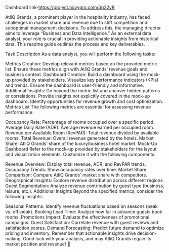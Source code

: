 Dashboard link-https://project.novypro.com/0q22vR

AtliQ Grands, a prominent player in the hospitality industry, has faced challenges in market share and revenue due to stiff competition and suboptimal management decisions. To address this, the managing director aims to leverage “Business and Data Intelligence.” As an external data analyst, your role is crucial in providing actionable insights from historical data. This readme guide outlines the process and key deliverables.

Task Description
As a data analyst, you will perform the following tasks:

Metrics Creation:
Develop relevant metrics based on the provided metric list.
Ensure these metrics align with AtliQ Grands’ revenue goals and business context.
Dashboard Creation:
Build a dashboard using the mock-up provided by stakeholders.
Visualize key performance indicators (KPIs) and trends.
Ensure the dashboard is user-friendly and informative.
Additional Insights:
Go beyond the metric list and uncover hidden patterns or correlations.
Provide insights not explicitly covered in the mock-up dashboard.
Identify opportunities for revenue growth and cost optimization.
Metrics List
The following metrics are essential for assessing revenue performance:

Occupancy Rate: Percentage of rooms occupied over a specific period.
Average Daily Rate (ADR): Average revenue earned per occupied room.
Revenue per Available Room (RevPAR): Total revenue divided by available rooms.
Total Revenue: Overall revenue generated by the hotels.
Market Share: AtliQ Grands’ share of the luxury/business hotel market.
Mock-Up Dashboard
Refer to the mock-up provided by stakeholders for the layout and visualization elements. Customize it with the following components:

Revenue Overview: Display total revenue, ADR, and RevPAR trends.
Occupancy Trends: Show occupancy rates over time.
Market Share Comparison: Compare AtliQ Grands’ market share with competitors.
Geographical Insights: Explore revenue distribution across different regions.
Guest Segmentation: Analyze revenue contribution by guest type (business, leisure, etc.).
Additional Insights
Beyond the specified metrics, consider the following insights:

Seasonal Patterns: Identify revenue fluctuations based on seasons (peak vs. off-peak).
Booking Lead Time: Analyze how far in advance guests book rooms.
Promotions Impact: Evaluate the effectiveness of promotional campaigns.
Guest Satisfaction: Correlate revenue with guest reviews and satisfaction scores.
Demand Forecasting: Predict future demand to optimize pricing and inventory.
Remember that actionable insights drive decision-making. Good luck with your analysis, and may AtliQ Grands regain its market position and revenue! 🌟
